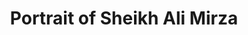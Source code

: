 ---
pid: obj11
artist: Unknown
location: Iran
title: Portrait of Sheikh Ali Mirza
_date: 1800 - 1850
object_type: portrait
current_location: The Museum of Islamic Art, Qatar
source: https://commons.wikimedia.org/wiki/File:Unknown,_Iran,_early_19th_Century_-_Portrait_of_Sheikh_Ali_Mirza_-_Google_Art_Project.jpg
permalink: "/qatar/obj11/"
layout: qatar_item
---